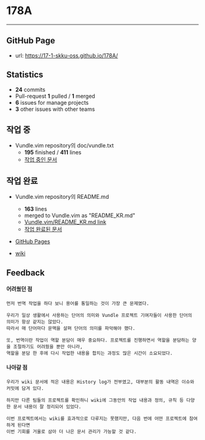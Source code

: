 # 178A
---
## GitHub Page
* url: https://17-1-skku-oss.github.io/178A/

## Statistics
* **24** commits
* Pull-request **1** pulled / **1** merged
* **6** issues for manage projects
* **3** other issues with other teams


## 작업 중
* Vundle.vim repository의 doc/vundle.txt
	- **195** finished / **411** lines
	- [작업 중인 문서][4]

## 작업 완료
* Vundle.vim repository의 README.md
	- **163** lines
	- merged to Vundle.vim as "README_KR.md"
	- [Vundle.vim/README_KR.md link][1]
	- [작업 완료된 문서][5]

* [GitHub Pages][2]

* [wiki][3]

## Feedback

#### 어려웠던 점
	먼저 번역 작업을 하다 보니 용어를 통일하는 것이 가장 큰 문제였다. 
	
	우리가 일상 생활에서 사용하는 단어의 의미와 Vundle 프로젝트 기여자들이 사용한 단어의 의미가 항상 같지는 않았다. 
	따라서 매 단어마다 문맥을 살펴 단어의 의미를 파악해야 했다. 
	
	또, 번역이란 작업이 역할 분담이 매우 중요하다. 프로젝트를 진행하면서 역할을 분담하는 양을 조절하기도 어려웠을 뿐만 아니라, 
	역할을 분담 한 후에 다시 작업한 내용을 합치는 과정도 많은 시간이 소요되었다. 

#### 나아갈 점
	우리가 wiki 문서에 적은 내용은 History log가 전부였고, 대부분의 활동 내역은 이슈와 커밋에 담겨 있다. 
	
	하지만 다른 팀들의 프로젝트를 확인하니 wiki에 그동안의 작업 내용과 정의, 규칙 등 다양한 문서 내용이 잘 정리되어 있었다. 
	
	이번 프로젝트에서는 wiki를 효과적으로 다루지는 못했지만, 다음 번에 어떤 프로젝트에 참여하게 된다면 
	이번 기회를 거울로 삼아 더 나은 문서 관리가 가능할 것 같다. 







[1]: https://github.com/VundleVim/Vundle.vim/blob/master/README_KR.md
[2]: https://17-1-skku-oss.github.io/178A/
[3]: https://github.com/17-1-SKKU-OSS/178A/wiki
[4]: https://github.com/17-1-SKKU-OSS/178A/blob/master/vundle_kr.txt
[5]: https://github.com/17-1-SKKU-OSS/178A/blob/master/README_KR.md